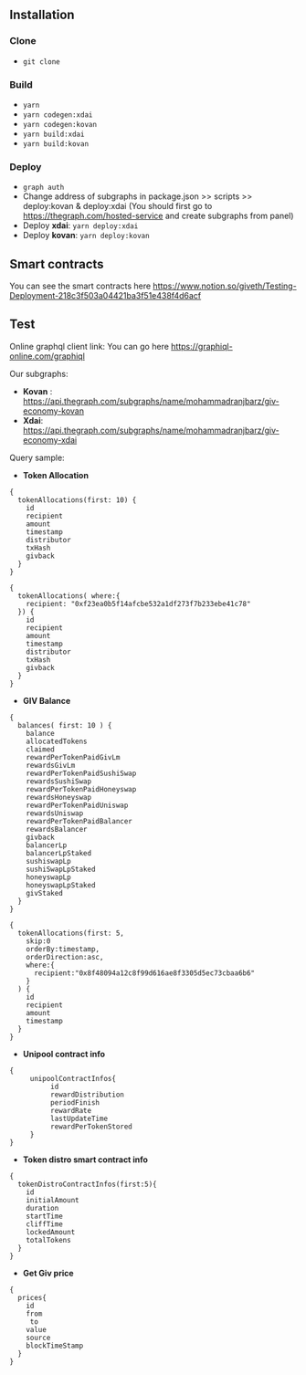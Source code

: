 ## Installation
### Clone
* `git clone `

### Build
* `yarn`
* `yarn codegen:xdai`
* `yarn codegen:kovan`
* `yarn build:xdai`
* `yarn build:kovan`

### Deploy
* `graph auth`
* Change address of subgraphs in package.json >> scripts >> deploy:kovan & deploy:xdai 
(You should first go to https://thegraph.com/hosted-service and create subgraphs from panel)
* Deploy **xdai**: `yarn deploy:xdai`
* Deploy **kovan**: `yarn deploy:kovan`

## Smart contracts
You can see the smart contracts here
https://www.notion.so/giveth/Testing-Deployment-218c3f503a04421ba3f51e438f4d6acf

## Test
Online graphql client link: You can go here https://graphiql-online.com/graphiql

Our subgraphs: 
* **Kovan** : https://api.thegraph.com/subgraphs/name/mohammadranjbarz/giv-economy-kovan
* **Xdai**: https://api.thegraph.com/subgraphs/name/mohammadranjbarz/giv-economy-xdai


Query sample:

* **Token Allocation**
```
{
  tokenAllocations(first: 10) {
    id
    recipient
    amount
    timestamp
    distributor
    txHash
    givback
  }
}
```

```
{
  tokenAllocations( where:{
    recipient: "0xf23ea0b5f14afcbe532a1df273f7b233ebe41c78"
  }) {
    id
    recipient
    amount
    timestamp
    distributor
    txHash
    givback
  }
}
```

* **GIV Balance**

```
{
  balances( first: 10 ) {
    balance
    allocatedTokens
    claimed
    rewardPerTokenPaidGivLm
    rewardsGivLm
    rewardPerTokenPaidSushiSwap
    rewardsSushiSwap
    rewardPerTokenPaidHoneyswap
    rewardsHoneyswap
    rewardPerTokenPaidUniswap
    rewardsUniswap
    rewardPerTokenPaidBalancer
    rewardsBalancer
    givback
    balancerLp
    balancerLpStaked
    sushiswapLp
    sushiSwapLpStaked
    honeyswapLp 
    honeyswapLpStaked 
    givStaked
  }
}
```

```
{
  tokenAllocations(first: 5,
    skip:0
    orderBy:timestamp,
    orderDirection:asc,
    where:{
      recipient:"0x8f48094a12c8f99d616ae8f3305d5ec73cbaa6b6"
    }
  ) {
    id
    recipient
    amount
    timestamp
  }
}
```

* **Unipool contract info**

```
{
     unipoolContractInfos{
          id
          rewardDistribution
          periodFinish
          rewardRate
          lastUpdateTime
          rewardPerTokenStored
     }
}

```

* **Token distro smart contract info**
```
{
  tokenDistroContractInfos(first:5){
    id
    initialAmount
    duration
    startTime
    cliffTime
    lockedAmount
    totalTokens
  }
}
```

* **Get Giv price**
```
{
  prices{
    id
    from
     to
    value
    source
    blockTimeStamp
  }
}
```
